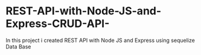 # REST-API-with-Node-JS-and-Express-CRUD-API-
In this project i created REST API with Node JS and Express using sequelize Data Base
